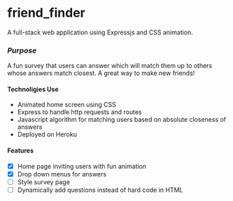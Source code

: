 # friend_finder
A full-stack web application using Expressjs and CSS animation.

### *Purpose*

A fun survey that users can answer which will match them up to others whose answers match closest. A great way to make new friends!

#### Technoligies Use

  * Animated home screen using CSS
  * Express to handle http requests and routes
  * Javascript algorithm for matching users based on absolute closeness of answers
  * Deployed on Heroku
  
#### Features

  - [x] Home page inviting users with fun animation
  - [x] Drop down menus for answers
  - [ ] Style survey page
  - [ ] Dynamically add questions instead of hard code in HTML
